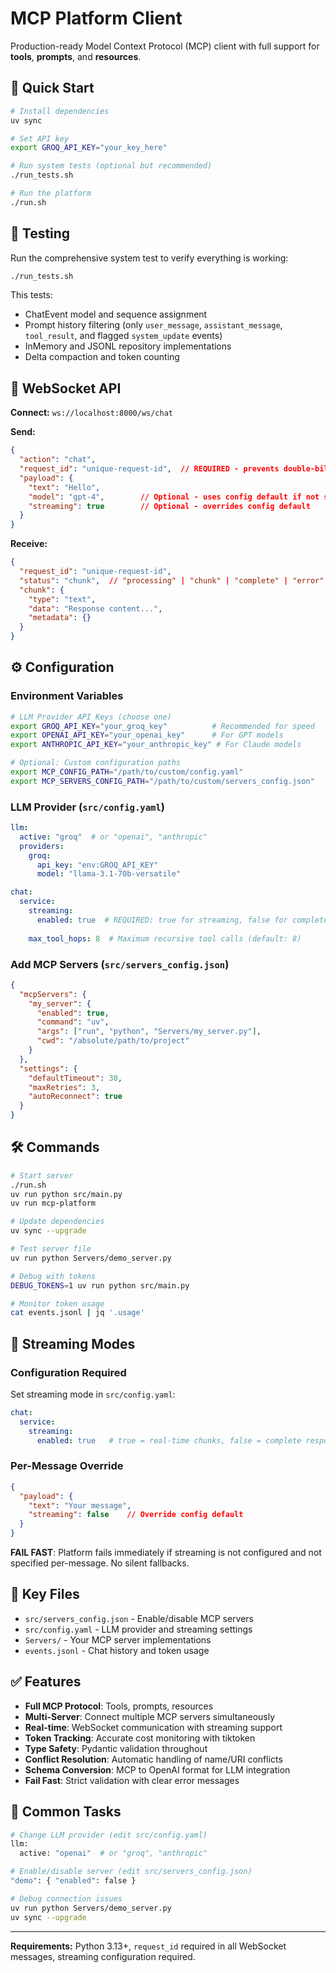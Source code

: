 # MCP Platform Client

Production-ready Model Context Protocol (MCP) client with full support for **tools**, **prompts**, and **resources**.

## 🚀 Quick Start

```bash
# Install dependencies
uv sync

# Set API key
export GROQ_API_KEY="your_key_here"

# Run system tests (optional but recommended)
./run_tests.sh

# Run the platform
./run.sh
```

## 🧪 Testing

Run the comprehensive system test to verify everything is working:

```bash
./run_tests.sh
```

This tests:
- ChatEvent model and sequence assignment
- Prompt history filtering (only `user_message`, `assistant_message`, `tool_result`, and flagged `system_update` events)
- InMemory and JSONL repository implementations  
- Delta compaction and token counting

## 📡 WebSocket API

**Connect:** `ws://localhost:8000/ws/chat`

**Send:**
```json
{
  "action": "chat",
  "request_id": "unique-request-id",  // REQUIRED - prevents double-billing
  "payload": {
    "text": "Hello",
    "model": "gpt-4",        // Optional - uses config default if not specified
    "streaming": true        // Optional - overrides config default
  }
}
```

**Receive:**
```json
{
  "request_id": "unique-request-id",
  "status": "chunk",  // "processing" | "chunk" | "complete" | "error"
  "chunk": {
    "type": "text",
    "data": "Response content...",
    "metadata": {}
  }
}
```

## ⚙️ Configuration

### Environment Variables
```bash
# LLM Provider API Keys (choose one)
export GROQ_API_KEY="your_groq_key"          # Recommended for speed
export OPENAI_API_KEY="your_openai_key"      # For GPT models
export ANTHROPIC_API_KEY="your_anthropic_key" # For Claude models

# Optional: Custom configuration paths
export MCP_CONFIG_PATH="/path/to/custom/config.yaml"
export MCP_SERVERS_CONFIG_PATH="/path/to/custom/servers_config.json"
```

### LLM Provider (`src/config.yaml`)
```yaml
llm:
  active: "groq"  # or "openai", "anthropic"
  providers:
    groq:
      api_key: "env:GROQ_API_KEY"
      model: "llama-3.1-70b-versatile"

chat:
  service:
    streaming:
      enabled: true  # REQUIRED: true for streaming, false for complete responses
    
    max_tool_hops: 8  # Maximum recursive tool calls (default: 8)
```

### Add MCP Servers (`src/servers_config.json`)
```json
{
  "mcpServers": {
    "my_server": {
      "enabled": true,
      "command": "uv",
      "args": ["run", "python", "Servers/my_server.py"],
      "cwd": "/absolute/path/to/project"
    }
  },
  "settings": {
    "defaultTimeout": 30,
    "maxRetries": 3,
    "autoReconnect": true
  }
}
```

## 🛠️ Commands

```bash
# Start server
./run.sh
uv run python src/main.py
uv run mcp-platform

# Update dependencies
uv sync --upgrade

# Test server file
uv run python Servers/demo_server.py

# Debug with tokens
DEBUG_TOKENS=1 uv run python src/main.py

# Monitor token usage
cat events.jsonl | jq '.usage'
```

## 🔄 Streaming Modes

### Configuration Required
Set streaming mode in `src/config.yaml`:
```yaml
chat:
  service:
    streaming:
      enabled: true   # true = real-time chunks, false = complete responses
```

### Per-Message Override
```json
{
  "payload": {
    "text": "Your message",
    "streaming": false    // Override config default
  }
}
```

**FAIL FAST**: Platform fails immediately if streaming is not configured and not specified per-message. No silent fallbacks.

## 📁 Key Files

- `src/servers_config.json` - Enable/disable MCP servers
- `src/config.yaml` - LLM provider and streaming settings
- `Servers/` - Your MCP server implementations
- `events.jsonl` - Chat history and token usage

## ✅ Features

- **Full MCP Protocol**: Tools, prompts, resources
- **Multi-Server**: Connect multiple MCP servers simultaneously
- **Real-time**: WebSocket communication with streaming support
- **Token Tracking**: Accurate cost monitoring with tiktoken
- **Type Safety**: Pydantic validation throughout
- **Conflict Resolution**: Automatic handling of name/URI conflicts
- **Schema Conversion**: MCP to OpenAI format for LLM integration
- **Fail Fast**: Strict validation with clear error messages

## 🎯 Common Tasks

```bash
# Change LLM provider (edit src/config.yaml)
llm:
  active: "openai"  # or "groq", "anthropic"

# Enable/disable server (edit src/servers_config.json)
"demo": { "enabled": false }

# Debug connection issues
uv run python Servers/demo_server.py
uv sync --upgrade
```

---

**Requirements:** Python 3.13+, `request_id` required in all WebSocket messages, streaming configuration required.

